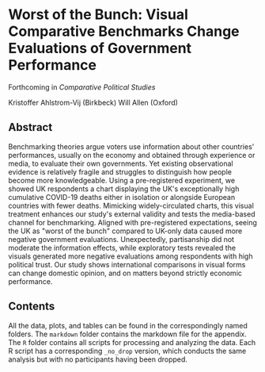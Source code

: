 # Worst of the Bunch: Visual Comparative Benchmarks Change Evaluations of Government Performance

Forthcoming in _Comparative Political Studies_

Kristoffer Ahlstrom-Vij (Birkbeck)
Will Allen (Oxford)

## Abstract

Benchmarking theories argue voters use information about other countries' performances, usually on the economy and obtained through experience or media, to evaluate their own governments. Yet existing observational evidence is relatively fragile and struggles to distinguish how people become more knowledgeable. Using a pre-registered experiment, we showed UK respondents a chart displaying the UK's exceptionally high cumulative COVID-19 deaths either in isolation or alongside European countries with fewer deaths. Mimicking widely-circulated charts, this visual treatment enhances our study's external validity and tests the media-based channel for benchmarking. Aligned with pre-registered expectations, seeing the UK as "worst of the bunch" compared to UK-only data caused more negative government evaluations. Unexpectedly, partisanship did not moderate the information effects, while exploratory tests revealed the visuals generated more negative evaluations among respondents with high political trust. Our study shows international comparisons in visual forms can change domestic opinion, and on matters beyond strictly economic performance.

## Contents

All the data, plots, and tables can be found in the correspondingly named folders. The `markdown` folder contains the markdown file for the appendix. The `R` folder contains all scripts for processing and analyzing the data. Each R script has a corresponding `_no_drop` version, which conducts the same analysis but with no participants having been dropped.
